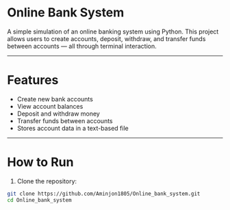 # Online Bank System

A simple simulation of an online banking system using Python. This project allows users to create accounts, deposit, withdraw, and transfer funds between accounts — all through terminal interaction.

---

# Features

- Create new bank accounts
- View account balances
- Deposit and withdraw money
- Transfer funds between accounts
- Stores account data in a text-based file

---

# How to Run

1. Clone the repository:

```bash
git clone https://github.com/Aminjon1805/Online_bank_system.git
cd Online_bank_system

